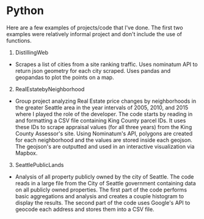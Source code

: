 # Python

Here are a few examples of projects/code that I've done. The first two examples were relatively informal project and don't include the use of functions.

1. DistillingWeb
* Scrapes a list of cities from a site ranking traffic. Uses nominatum API to return json geometry for each city scraped. Uses pandas and geopandas to plot the points on a map.
2. RealEstatebyNeighborhood
* Group project analyzing Real Estate price changes by neighborhoods in the greater Seattle area in the year intervals of 2005, 2010, and 2015 where I played the role of the developer. The code starts by reading in and formatting a CSV file containing King County parcel IDs. It uses these IDs to scrape appraisal values (for all three years) from the King County Assessor's site. Using Nominatum's API, polygons are created for each neighborhood and the values are stored inside each geojson. The geojson's are outputted and used in an interactive visualization via Mapbox.
3. SeattlePublicLands
* Analysis of all property publicly owned by the city of Seattle. The code reads in a large file from the City of Seattle government containing data on all publicly owned properties. The first part of the code performs basic aggregations and analysis and creates a couple histogram to display the results. The second part of the code uses Google's API to geocode each address and stores them into a CSV file.
